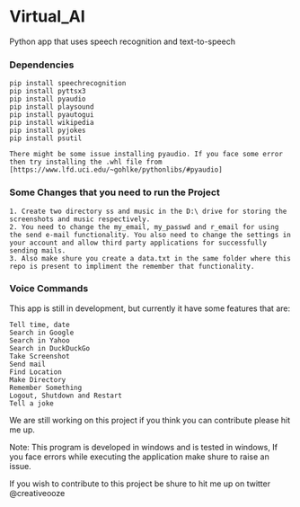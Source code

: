 # Virtual_AI

Python app that uses speech recognition and text-to-speech

### Dependencies

```
pip install speechrecognition
pip install pyttsx3
pip install pyaudio
pip install playsound
pip install pyautogui
pip install wikipedia
pip install pyjokes
pip install psutil
```
```
There might be some issue installing pyaudio. If you face some error then try installing the .whl file from [https://www.lfd.uci.edu/~gohlke/pythonlibs/#pyaudio]
```
### Some Changes that you need to run the Project
```
1. Create two directory ss and music in the D:\ drive for storing the screenshots and music respectively.
2. You need to change the my_email, my_passwd and r_email for using the send e-mail functionality. You also need to change the settings in your account and allow third party applications for successfully sending mails.
3. Also make shure you create a data.txt in the same folder where this repo is present to impliment the remember that functionality.
```
### Voice Commands

This app is still in development, but currently it have some features that are:
```
Tell time, date
Search in Google
Search in Yahoo
Search in DuckDuckGo
Take Screenshot
Send mail
Find Location
Make Directory
Remember Something
Logout, Shutdown and Restart
Tell a joke
```
We are still working on this project if you think you can contribute please hit me up.

Note: This program is developed in windows and is tested in windows, If you face errors while executing the application make shure to raise an issue.

If you wish to contribute to this project be shure to hit me up on twitter @creativeooze
